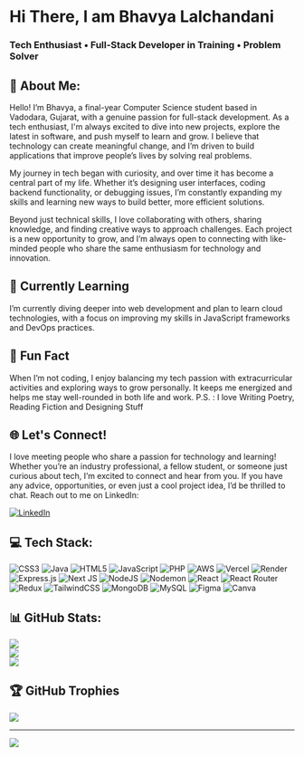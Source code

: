 # Hi There, I am Bhavya Lalchandani

### Tech Enthusiast • Full-Stack Developer in Training • Problem Solver

## 👋 About Me:
Hello! I’m Bhavya, a final-year Computer Science student based in Vadodara, Gujarat, with a genuine passion for full-stack development. As a tech enthusiast, I'm always excited to dive into new projects, explore the latest in software, and push myself to learn and grow. I believe that technology can create meaningful change, and I’m driven to build applications that improve people’s lives by solving real problems.

My journey in tech began with curiosity, and over time it has become a central part of my life. Whether it’s designing user interfaces, coding backend functionality, or debugging issues, I’m constantly expanding my skills and learning new ways to build better, more efficient solutions.

Beyond just technical skills, I love collaborating with others, sharing knowledge, and finding creative ways to approach challenges. Each project is a new opportunity to grow, and I’m always open to connecting with like-minded people who share the same enthusiasm for technology and innovation.

## 🌱 Currently Learning

I’m currently diving deeper into web development and plan to learn cloud technologies, with a focus on improving my skills in JavaScript frameworks and DevOps practices.

## 🤔 Fun Fact

When I’m not coding, I enjoy balancing my tech passion with extracurricular activities and exploring ways to grow personally. It keeps me energized and helps me stay well-rounded in both life and work.
P.S. : I love Writing Poetry, Reading Fiction and Designing Stuff

## 🌐 Let's Connect!

I love meeting people who share a passion for technology and learning! Whether you’re an industry professional, a fellow student, or someone just curious about tech, I’m excited to connect and hear from you. If you have any advice, opportunities, or even just a cool project idea, I’d be thrilled to chat. Reach out to me on LinkedIn:

[![LinkedIn](https://img.shields.io/badge/LinkedIn-%230077B5.svg?logo=linkedin&logoColor=white)](https://linkedin.com/in/https://www.linkedin.com/in/bhavyalalchandani/)

## 💻 Tech Stack:
![CSS3](https://img.shields.io/badge/css3-%231572B6.svg?style=for-the-badge&logo=css3&logoColor=white) ![Java](https://img.shields.io/badge/java-%23ED8B00.svg?style=for-the-badge&logo=openjdk&logoColor=white) ![HTML5](https://img.shields.io/badge/html5-%23E34F26.svg?style=for-the-badge&logo=html5&logoColor=white) ![JavaScript](https://img.shields.io/badge/javascript-%23323330.svg?style=for-the-badge&logo=javascript&logoColor=%23F7DF1E) ![PHP](https://img.shields.io/badge/php-%23777BB4.svg?style=for-the-badge&logo=php&logoColor=white) ![AWS](https://img.shields.io/badge/AWS-%23FF9900.svg?style=for-the-badge&logo=amazon-aws&logoColor=white) ![Vercel](https://img.shields.io/badge/vercel-%23000000.svg?style=for-the-badge&logo=vercel&logoColor=white) ![Render](https://img.shields.io/badge/Render-%46E3B7.svg?style=for-the-badge&logo=render&logoColor=white) ![Express.js](https://img.shields.io/badge/express.js-%23404d59.svg?style=for-the-badge&logo=express&logoColor=%2361DAFB) ![Next JS](https://img.shields.io/badge/Next-black?style=for-the-badge&logo=next.js&logoColor=white) ![NodeJS](https://img.shields.io/badge/node.js-6DA55F?style=for-the-badge&logo=node.js&logoColor=white) ![Nodemon](https://img.shields.io/badge/NODEMON-%23323330.svg?style=for-the-badge&logo=nodemon&logoColor=%BBDEAD) ![React](https://img.shields.io/badge/react-%2320232a.svg?style=for-the-badge&logo=react&logoColor=%2361DAFB) ![React Router](https://img.shields.io/badge/React_Router-CA4245?style=for-the-badge&logo=react-router&logoColor=white) ![Redux](https://img.shields.io/badge/redux-%23593d88.svg?style=for-the-badge&logo=redux&logoColor=white) ![TailwindCSS](https://img.shields.io/badge/tailwindcss-%2338B2AC.svg?style=for-the-badge&logo=tailwind-css&logoColor=white) ![MongoDB](https://img.shields.io/badge/MongoDB-%234ea94b.svg?style=for-the-badge&logo=mongodb&logoColor=white) ![MySQL](https://img.shields.io/badge/mysql-4479A1.svg?style=for-the-badge&logo=mysql&logoColor=white) ![Figma](https://img.shields.io/badge/figma-%23F24E1E.svg?style=for-the-badge&logo=figma&logoColor=white) ![Canva](https://img.shields.io/badge/Canva-%2300C4CC.svg?style=for-the-badge&logo=Canva&logoColor=white)

## 📊 GitHub Stats:
![](https://github-readme-stats.vercel.app/api?username=bhavyaLalchandani&theme=dark&hide_border=false&include_all_commits=true&count_private=true)<br/>
![](https://github-readme-streak-stats.herokuapp.com/?user=bhavyaLalchandani&theme=dark&hide_border=false)<br/>
![](https://github-readme-stats.vercel.app/api/top-langs/?username=bhavyaLalchandani&theme=dark&hide_border=false&include_all_commits=true&count_private=true&layout=compact)

## 🏆 GitHub Trophies
![](https://github-profile-trophy.vercel.app/?username=bhavyaLalchandani&theme=radical&no-frame=false&no-bg=true&margin-w=4)

---
[![](https://visitcount.itsvg.in/api?id=bhavyaLalchandani&icon=0&color=0)](https://visitcount.itsvg.in)

<!-- Proudly created with GPRM ( https://gprm.itsvg.in ) -->
